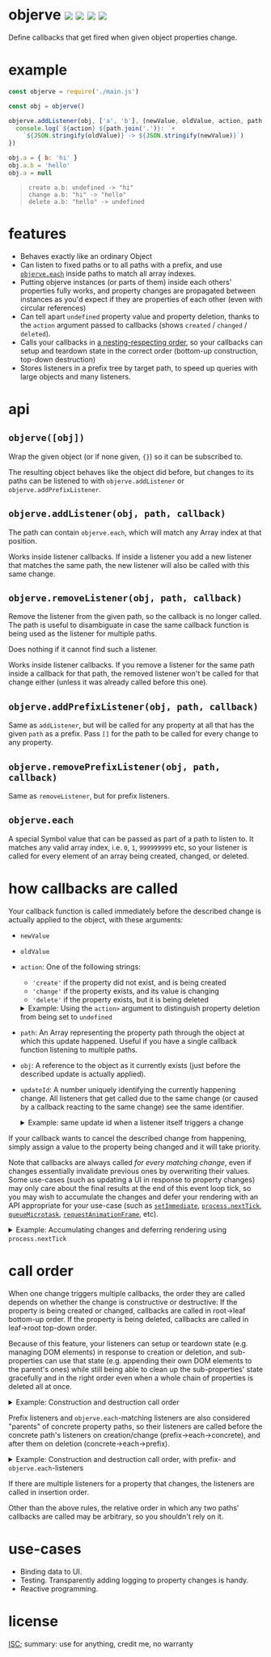 # objerve [![](https://img.shields.io/npm/v/objerve.svg?style=flat-square)](https://www.npmjs.com/package/objerve) [![](https://img.shields.io/travis/anko/objerve.svg?style=flat-square)](https://travis-ci.org/anko/objerve) [![](https://img.shields.io/coveralls/github/anko/objerve?style=flat-square)](https://coveralls.io/github/anko/objerve) [![](https://img.shields.io/david/anko/objerve?style=flat-square)](https://david-dm.org/anko/objerve)

Define callbacks that get fired when given object properties change.

# example

<!-- !test program node -->

<!-- !test in first example -->
```js
const objerve = require('./main.js')

const obj = objerve()

objerve.addListener(obj, ['a', 'b'], (newValue, oldValue, action, path, obj) => {
  console.log(`${action} ${path.join('.')}: `+
    `${JSON.stringify(oldValue)} -> ${JSON.stringify(newValue)}`)
})

obj.a = { b: 'hi' }
obj.a.b = 'hello'
obj.a = null
```

<!-- !test out first example -->

> ```
> create a.b: undefined -> "hi"
> change a.b: "hi" -> "hello"
> delete a.b: "hello" -> undefined
> ```

# features

 - Behaves exactly like an ordinary Object
 - Can listen to fixed paths or to all paths with a prefix, and use
   [`objerve.each`](#objerveeach) inside paths to match all array indexes.
 - Putting objerve instances (or parts of them) inside each others' properties
   fully works, and property changes are propagated between instances as you'd
   expect if they are properties of each other (even with circular references)
 - Can tell apart `undefined` property value and property deletion, thanks to
   the `action` argument passed to callbacks (shows `created` / `changed` /
   `deleted`).
 - Calls your callbacks in [a nesting-respecting order](#call-order), so your
   callbacks can setup and teardown state in the correct order (bottom-up
   construction, top-down destruction)
 - Stores listeners in a prefix tree by target path, to speed up queries with
   large objects and many listeners.

# api

## `objerve([obj])`

Wrap the given object (or if none given, `{}`) so it can be subscribed to.

The resulting object behaves like the object did before, but changes to its
paths can be listened to with `objerve.addListener` or
`objerve.addPrefixListener`.

## `objerve.addListener(obj, path, callback)`

The path can contain `objerve.each`, which will match any Array index at that
position.

Works inside listener callbacks.  If inside a listener you add a new listener
that matches the same path, the new listener will also be called with this same
change.

## `objerve.removeListener(obj, path, callback)`

Remove the listener from the given path, so the callback is no longer called.
The path is useful to disambiguate in case the same callback function is being
used as the listener for multiple paths.

Does nothing if it cannot find such a listener.

Works inside listener callbacks.  If you remove a listener for the same path
inside a callback for that path, the removed listener won't be called for that
change either (unless it was already called before this one).

## `objerve.addPrefixListener(obj, path, callback)`

Same as `addListener`, but will be called for any property at all that has the
given `path` as a prefix.  Pass `[]` for the path to be called for every change
to any property.

## `objerve.removePrefixListener(obj, path, callback)`

Same as `removeListener`, but for prefix listeners.

## `objerve.each`

A special Symbol value that can be passed as part of a path to listen to.  It
matches any valid array index, i.e. `0`, `1`, `999999999` etc, so your listener
is called for every element of an array being created, changed, or deleted.

# how callbacks are called

Your callback function is called immediately before the described change is
actually applied to the object, with these arguments:

 - `newValue`
 - `oldValue`
 - `action`: One of the following strings:
   - `'create'` if the property did not exist, and is being created
   - `'change'` if the property exists, and its value is changing
   - `'delete'` if the property exists, but it is being deleted

   <details><summary>Example:  Using the <code>action></code> argument to distinguish property deletion from being set to <code>undefined</code></summary>

   <!-- !test in using change argument -->

   ```js
   const objerve = require('./main.js')
   const obj = objerve()

   objerve.addListener(obj, ['x'], (newValue, oldValue, action) => {
     console.log(`${action} ${oldValue} -> ${newValue}`)
   })

   obj.x = true
   obj.x = undefined
   delete obj.x
   ```

   <!-- !test out using change argument -->

   > ```
   > create undefined -> true
   > change true -> undefined
   > delete undefined -> undefined
   > ```

   Note how although both the `obj.x = undefined` and `delete obj.x` lines
   triggered a callback with `newValue` `undefined`, their `action`s differed:
   `'change'` and `'delete'`.

   </details>

 - `path`: An Array representing the property path through the object at which
   this update happened.  Useful if you have a single callback function
   listening to multiple paths.
 - `obj`: A reference to the object as it currently exists (just before the
   described update is actually applied).
 - `updateId`: A number uniquely identifying the currently happening change.
   All listeners that get called due to the same change (or caused by a
   callback reacting to the same change) see the same identifier.

   <details><summary>Example: same update id when a listener itself triggers a change</summary>

   <!-- !test in re-call -->
   ```js
   const objerve = require('./main.js')
   const obj = objerve()

   // Listen to changes to 'obj.a'.  Reduce it by 1 unless it's 0.
   objerve.addListener(obj, ['a'],
     (val, previousVal, action, path, objRef, updateId) => {
       console.log(`[${action}] ${previousVal} -> ${val} (updateId ${updateId})`)
       if (val > 0) {
         obj.a = val - 1
       }
     })
   // Also create a listener listening to all properties on 'obj'.
   objerve.addPrefixListener(obj, [],
     (val, previousVal, action, path, objRef, updateId) => {
       console.log(`prefix listener called (updateId ${updateId})`)
     })

   obj.a = 3
   console.log(obj.a)
   obj.a = 2
   console.log(obj.a)
   ```

   Each time something is assigned to `obj.a`, the first listener gets called,
   and assigns it 1 lower, until it's 0:

   <!-- !test out re-call -->

   > ```
   > prefix listener called (updateId 0)
   > [create] undefined -> 3 (updateId 0)
   > prefix listener called (updateId 0)
   > [create] undefined -> 2 (updateId 0)
   > prefix listener called (updateId 0)
   > [create] undefined -> 1 (updateId 0)
   > prefix listener called (updateId 0)
   > [create] undefined -> 0 (updateId 0)
   > 0
   > prefix listener called (updateId 1)
   > [change] 0 -> 2 (updateId 1)
   > prefix listener called (updateId 1)
   > [change] 0 -> 1 (updateId 1)
   > prefix listener called (updateId 1)
   > [change] 0 -> 0 (updateId 1)
   > 0
   > ```

   Note that for each individual change (`obj.a = 3` and `obj.a = 2`), both
   listeners were called multiple times, but during each change both were
   called with the same `updateId`.

   </details>

If your callback wants to cancel the described change from happening, simply
assign a value to the property being changed and it will take priority.

Note that callbacks are always called *for every matching change*, even if
changes essentially invalidate previous ones by overwriting their values.  Some
use-cases (such as updating a UI in response to property changes) may only care
about the final results at the end of this event loop tick, so you may wish to
accumulate the changes and defer your rendering with an API appropriate for
your use-case (such as [`setImmediate`][setImmediate],
[`process.nextTick`][processNextTick], [`queueMicrotask`][queueMicrotask],
[`requestAnimationFrame`][requestAnimationFrame], etc).

<details><summary>Example: Accumulating changes and deferring rendering using <code>process.nextTick</code></summary>

<!-- !test in defer -->

```js
const objerve = require('./main.js')
const arrayKeyedMap = require('array-keyed-map')

const obj = objerve()
const accumulatedChanges = arrayKeyedMap()

const render = () => {
  // Put your expensive UI rendering code here
  console.log(Array.from(accumulatedChanges.entries()))
  accumulatedChanges.clear()
}

objerve.addListener(obj, ['a'],
  (newVal, oldVal, action, path) => {
    if (accumulatedChanges.size === 0) process.nextTick(render)
    if (!accumulatedChanges.has(path)) {
      accumulatedChanges.set(path, {newVal, oldVal})
    } else {
      accumulatedChanges.get(path).newVal = newVal
    }
  })

// Make a bunch of changes
obj.a = 1
obj.a = 2
obj.a = 3
```

The `render` function only gets called on next event loop tick tick, with the
total accumulated change from `undefined` to `3`, and none of the intermediate
states between:

<!-- !test out defer -->

```
[ [ [ 'a' ], { newVal: 3, oldVal: undefined } ] ]
```

</details>

# call order

When one change triggers multiple callbacks, the order they are called depends
on whether the change is constructive or destructive:   If the property is
being created or changed, callbacks are called in root→leaf bottom-up order.
If the property is being deleted, callbacks are called in leaf→root top-down
order.

Because of this feature, your listeners can setup or teardown state (e.g.
managing DOM elements) in response to creation or deletion, and sub-properties
can use that state (e.g. appending their own DOM elements to the parent's ones)
while still being able to clean up the sub-properties' state gracefully and in
the right order even when a whole chain of properties is deleted all at once.

<details><summary>Example: Construction and destruction call order</summary>

<!-- !test in call order -->
```js
const objerve = require('./main.js')
const obj = objerve()

const callback = (name) => {
  return (val, previousVal, action) => {
    console.log(`${action} ${name}`)
  }
}

objerve.addListener(obj, ['a'], callback('a'))
objerve.addListener(obj, ['a', 'b'], callback('a.b'))
objerve.addListener(obj, ['a', 'b', 'c'], callback('a.b.c'))

obj.a = { b: { c: 'value' } }
delete obj.a
```

<!-- !test out call order -->

> ```
> create a
> create a.b
> create a.b.c
> delete a.b.c
> delete a.b
> delete a
> ```
</details>

Prefix listeners and `objerve.each`-matching listeners are also considered
"parents" of concrete property paths, so their listeners are called before the
concrete path's listeners on creation/change (prefix→each→concrete), and after
them on deletion (concrete→each→prefix).

<details><summary>Example: Construction and destruction call order, with prefix- and <code>objerve.each</code>-listeners</summary>

<!-- !test in tree each call order -->
```js
const objerve = require('./main.js')
const obj = objerve([])

const callback = (name) => {
  return (val, previousVal, action) => console.log(`${action} ${name}`)
}

// Listen for property '0'
objerve.addListener(obj, [0], callback('concrete'))
// Listen for any array index
objerve.addListener(obj, [objerve.each], callback('each'))
// Listen for all properties
objerve.addPrefixListener(obj, [], callback('prefix'))

obj[0] = true
delete obj[0]
```
<!-- !test out tree each call order -->

> ```
> create prefix
> create each
> create concrete
> delete concrete
> delete each
> delete prefix
> ```
</details>

If there are multiple listeners for a property that changes, the listeners are
called in insertion order.

Other than the above rules, the relative order in which any two paths'
callbacks are called may be arbitrary, so you shouldn't rely on it.

# use-cases

 - Binding data to UI.
 - Testing.  Transparently adding logging to property changes is handy.
 - Reactive programming.

# license

[ISC](LICENSE); summary: use for anything, credit me, no warranty

[setImmediate]: https://developer.mozilla.org/en-US/docs/Web/API/Window/setImmediate
[processNextTick]: https://nodejs.org/api/process.html#process_process_nexttick_callback_args
[queueMicrotask]: https://developer.mozilla.org/en-US/docs/Web/API/WindowOrWorkerGlobalScope/queueMicrotask
[requestAnimationFrame]: https://developer.mozilla.org/en-US/docs/Web/API/window/requestAnimationFrame
